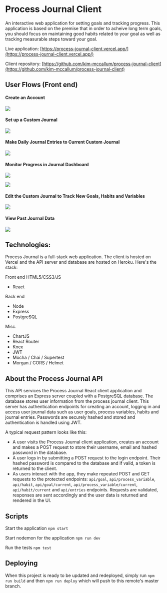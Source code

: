 # Process Journal Client

An interactive web application for setting goals and tracking progress. This application is based on the premise that in order to acheive long term goals, you should focus on maintaining good habits related to your goal as well as tracking measurable steps toward your goal.

Live application: [https://process-journal-client.vercel.app/](https://process-journal-client.vercel.app/)

Client repository: [https://github.com/kim-mccallum/process-journal-client](https://github.com/kim-mccallum/process-journal-client)

## User Flows (Front end)

#### Create an Account

![](images/sign-up.png)

#### Set up a Custom Journal

![](images/journal-setup.png)

#### Make Daily Journal Entries to Current Custom Journal

![](images/Journal-entry.png)

#### Monitor Progress in Journal Dashboard

![](images/dashboard-1.png)

![](images/dashboard-2.png)

#### Edit the Custom Journal to Track New Goals, Habits and Variables

![](images/journal-setup-2.png)

#### View Past Journal Data

![](images/dashboard-3.png)

## Technologies:

Process Journal is a full-stack web application. The client is hosted on Vercel and the API server and database are hosted on Heroku. Here's the stack:

Front end
HTML5/CSS3/JS

- React

Back end

- Node
- Express
- PostgreSQL

Misc.

- ChartJS
- React Router
- Knex
- JWT
- Mocha / Chai / Supertest
- Morgan / CORS / Helmet

## About the Process Journal API

This API services the Process Journal React client application and comprises an Express server coupled with a PostgreSQL database. The database stores user information from the process journal client. This server has authentication endpoints for creating an account, logging in and access user journal data such as user goals, process variables, habits and journal entries. Passwords are securely hashed and stored and authentication is handled using JWT.

A typical request pattern looks like this:

- A user visits the Process Journal client application, creates an account and makes a POST request to store their username, email and hashed password in the database.
- A user logs in by submitting a POST request to the login endpoint. Their hashed password is compared to the database and if valid, a token is returned to the client.
- As users interact with the app, they make repeated POST and GET requests to the protected endpoints: `api/goal`, `api/process_variable`, `api/habit`, `api/goal/current`, `api/process_variable/current`, `api/habit/current` and `api/entries` endpoints. Requests are validated, responses are sent accordingly and the user data is returned and rendered in the UI.

## Scripts

Start the application `npm start`

Start nodemon for the application `npm run dev`

Run the tests `npm test`

## Deploying

When this project is ready to be updated and redeployed, simply run `npm run build` and then `npm run deploy` which will push to this remote's master branch.
